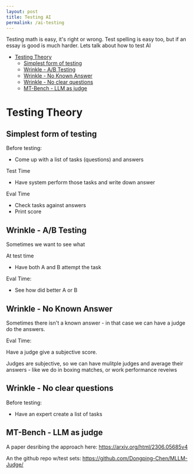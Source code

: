 ```yaml
---
layout: post
title: Testing AI
permalink: /ai-testing
---
```


Testing math is easy, it's right or wrong. Test spelling is easy too, but if an essay is good is much harder. Lets talk about how to test AI

<!-- prettier-ignore-start -->
<!-- vim-markdown-toc GFM -->

- [Testing Theory](#testing-theory)
    - [Simplest form of testing](#simplest-form-of-testing)
    - [Wrinkle - A/B Testing](#wrinkle---ab-testing)
    - [Wrinkle - No Known Answer](#wrinkle---no-known-answer)
    - [Wrinkle - No clear questions](#wrinkle---no-clear-questions)
    - [MT-Bench - LLM as judge](#mt-bench---llm-as-judge)

<!-- vim-markdown-toc -->
<!-- prettier-ignore-end -->

# Testing Theory

## Simplest form of testing

Before testing:

- Come up with a list of tasks (questions) and answers

Test Time

- Have system perform those tasks and write down answer

Eval Time

- Check tasks against answers
- Print score

## Wrinkle - A/B Testing

Sometimes we want to see what

At test time

- Have both A and B attempt the task

Eval Time:

- See how did better A or B

## Wrinkle - No Known Answer

Sometimes there isn't a known answer - in that case we can have a judge do the answers.

Eval Time:

Have a judge give a subjective score.

Judges are subjective, so we can have mulitple judges and average their answers - like we do in boxing matches, or work performance reveiws

## Wrinkle - No clear questions

Before testing:

- Have an expert create a list of tasks

## MT-Bench - LLM as judge

A paper desribing the approach here: https://arxiv.org/html/2306.05685v4

An the github repo w/test sets: https://github.com/Dongping-Chen/MLLM-Judge/
